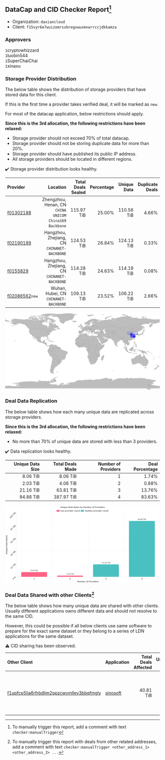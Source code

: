 ## DataCap and CID Checker Report[^1]
 - Organization: `daxiancloud`
 - Client: `f15vyr6e7wuizomrsxbregxwuxmvwrrccjdkkamza`
### Approvers
`1`cryptowhizzard<br/>`1`luobin544<br/>`1`SuperChaiChai<br/>`1`xinaxu

### Storage Provider Distribution
The below table shows the distribution of storage providers that have stored data for this client.

If this is the first time a provider takes verified deal, it will be marked as `new`.

For most of the datacap application, below restrictions should apply.

**Since this is the 3rd allocation, the following restrictions have been relaxed:**
 - Storage provider should not exceed 70% of total datacap.
 - Storage provider should not be storing duplicate data for more than 20%.
 - Storage provider should have published its public IP address.
 - All storage providers should be located in different regions.

✔️ Storage provider distribution looks healthy.

| Provider                                                    |                                                  Location | Total Deals Sealed | Percentage | Unique Data | Duplicate Deals |
| :---------------------------------------------------------- | --------------------------------------------------------: | -----------------: | ---------: | ----------: | --------------: |
| [f01302188](https://filfox.info/en/address/f01302188)       | Zhengzhou, Henan, CN<br/>`CHINA UNICOM China169 Backbone` |         115.97 TiB |     25.00% |  110.56 TiB |           4.66% |
| [f02190189](https://filfox.info/en/address/f02190189)       |            Hangzhou, Zhejiang, CN<br/>`CHINANET-BACKBONE` |         124.53 TiB |     26.84% |  124.13 TiB |           0.33% |
| [f0155829](https://filfox.info/en/address/f0155829)         |            Hangzhou, Zhejiang, CN<br/>`CHINANET-BACKBONE` |         114.28 TiB |     24.63% |  114.19 TiB |           0.08% |
| [f02086562](https://filfox.info/en/address/f02086562)`new`  |                  Wuhan, Hubei, CN<br/>`CHINANET-BACKBONE` |         109.13 TiB |     23.52% |  106.22 TiB |           2.66% |

<img src="https://raw.githubusercontent.com/data-preservation-programs/filplus-checker-assets/main/filecoin-project/filecoin-plus-large-datasets/issues/1346/1693201638697.png"/>

### Deal Data Replication
The below table shows how each many unique data are replicated across storage providers.


**Since this is the 3rd allocation, the following restrictions have been relaxed:**
- No more than 70% of unique data are stored with less than 3 providers.

✔️ Data replication looks healthy.

| Unique Data Size | Total Deals Made | Number of Providers | Deal Percentage |
| ---------------: | ---------------: | ------------------: | --------------: |
|         8.06 TiB |         8.06 TiB |                   1 |           1.74% |
|         2.03 TiB |         4.06 TiB |                   2 |           0.88% |
|        21.16 TiB |        63.81 TiB |                   3 |          13.76% |
|        94.88 TiB |       387.97 TiB |                   4 |          83.63% |

<img src="https://raw.githubusercontent.com/data-preservation-programs/filplus-checker-assets/main/filecoin-project/filecoin-plus-large-datasets/issues/1346/1693201639342.png"/>

### Deal Data Shared with other Clients[^3]
The below table shows how many unique data are shared with other clients.
Usually different applications owns different data and should not resolve to the same CID.

However, this could be possible if all below clients use same software to prepare for the exact same dataset or they belong to a series of LDN applications for the same dataset.

⚠️ CID sharing has been observed.

| Other Client                                                                                                          | Application                                                                              | Total Deals Affected | Unique CIDs | Approvers                                                                                                                   |
| :-------------------------------------------------------------------------------------------------------------------- | :--------------------------------------------------------------------------------------- | -------------------: | ----------: | :-------------------------------------------------------------------------------------------------------------------------- |
| [f1upfcp5lia6rfrbdljm2ppzcwvmllev3bbqfmgly](https://filfox.info/en/address/f1upfcp5lia6rfrbdljm2ppzcwvmllev3bbqfmgly) | [sinosoft](https://github.com/filecoin-project/filecoin-plus-large-datasets/issues/1366) |            40.81 TiB |         263 | `1`BDE-io<br/>`1`cryptowhizzard<br/>`1`luobin544<br/>`1`psh0691<br/>`1`SuperChaiChai<br/>`1`Tom-OriginStorage<br/>`2`xinaxu |

[^1]: To manually trigger this report, add a comment with text `checker:manualTrigger`

[^2]: Deals from those addresses are combined into this report as they are specified with `checker:manualTrigger`

[^3]: To manually trigger this report with deals from other related addresses, add a comment with text `checker:manualTrigger <other_address_1> <other_address_2> ...`

